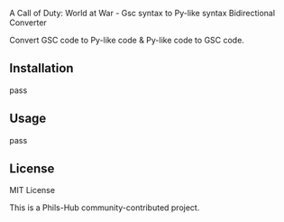 A Call of Duty: World at War - Gsc syntax to Py-like syntax Bidirectional Converter

Convert GSC code to Py-like code & Py-like code to GSC code.

## Installation

pass

## Usage

pass

## License

MIT License

This is a Phils-Hub community-contributed project.
